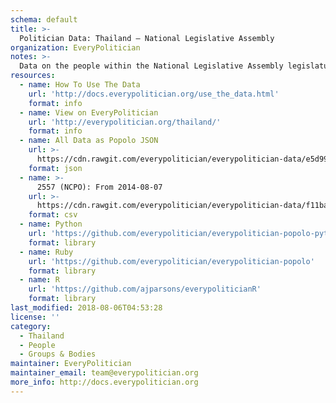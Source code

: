```yaml
---
schema: default
title: >-
  Politician Data: Thailand — National Legislative Assembly
organization: EveryPolitician
notes: >-
  Data on the people within the National Legislative Assembly legislature of Thailand.
resources:
  - name: How To Use The Data
    url: 'http://docs.everypolitician.org/use_the_data.html'
    format: info
  - name: View on EveryPolitician
    url: 'http://everypolitician.org/thailand/'
    format: info
  - name: All Data as Popolo JSON
    url: >-
      https://cdn.rawgit.com/everypolitician/everypolitician-data/e5d993a95ed13e0719aa166759b1636c1fdfb3ae/data/Thailand/National_Legislative_Assembly/ep-popolo-v1.0.json
    format: json
  - name: >-
      2557 (NCPO): From 2014-08-07
    url: >-
      https://cdn.rawgit.com/everypolitician/everypolitician-data/f11baf26fe3a89ae121fc8d797301c2f7d64fe04/data/Thailand/National_Legislative_Assembly/term-2557.csv
    format: csv
  - name: Python
    url: 'https://github.com/everypolitician/everypolitician-popolo-python'
    format: library
  - name: Ruby
    url: 'https://github.com/everypolitician/everypolitician-popolo'
    format: library
  - name: R
    url: 'https://github.com/ajparsons/everypoliticianR'
    format: library
last_modified: 2018-08-06T04:53:28
license: ''
category:
  - Thailand
  - People
  - Groups & Bodies
maintainer: EveryPolitician
maintainer_email: team@everypolitician.org
more_info: http://docs.everypolitician.org
---
```

